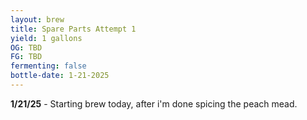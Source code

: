 ```yaml
---
layout: brew
title: Spare Parts Attempt 1
yield: 1 gallons
OG: TBD
FG: TBD
fermenting: false
bottle-date: 1-21-2025
---
```


**1/21/25** - Starting brew today, after i'm done spicing the peach mead.
